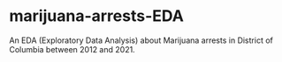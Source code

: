 # marijuana-arrests-EDA
An EDA (Exploratory Data Analysis) about Marijuana arrests in District of Columbia between 2012 and 2021.
